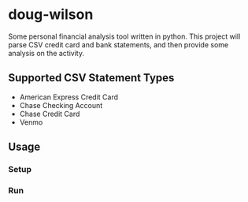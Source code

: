 # doug-wilson

Some personal financial analysis tool written in python. 
This project will parse CSV credit card and bank statements, 
and then provide some analysis on the activity. 

## Supported CSV Statement Types
- American Express Credit Card
- Chase Checking Account
- Chase Credit Card
- Venmo

## Usage

### Setup

### Run